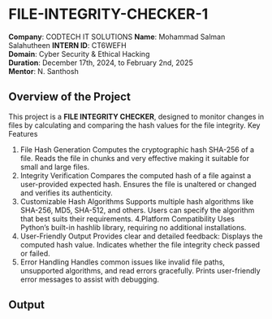 # FILE-INTEGRITY-CHECKER-1


 
 **Company**: CODTECH IT SOLUTIONS
 **Name**: Mohammad Salman Salahutheen 
 **INTERN ID**: CT6WEFH  
 **Domain**: Cyber Security & Ethical Hacking  
 **Duration**: December 17th, 2024, to February 2nd, 2025  
 **Mentor**: N. Santhosh 

 ## Overview of the Project
 This project is a **FILE INTEGRITY CHECKER**, designed to monitor changes in files by calculating and comparing the hash values for the file integrity.
 Key Features
1. File Hash Generation
Computes the cryptographic hash SHA-256 of a file.
Reads the file in chunks and very effective making it suitable for small and large files.
2. Integrity Verification
Compares the computed hash of a file against a user-provided expected hash.
Ensures the file is unaltered or changed and verifies its authenticity.
3. Customizable Hash Algorithms
Supports multiple hash algorithms like SHA-256, MD5, SHA-512, and others.
Users can specify the algorithm that best suits their requirements.
4.Platform Compatibility
Uses Python’s built-in hashlib library, requiring no additional installations.
5. User-Friendly Output
Provides clear and detailed feedback:
Displays the computed hash value.
Indicates whether the file integrity check passed or failed.
6. Error Handling
Handles common issues like invalid file paths, unsupported algorithms, and read errors gracefully.
Prints user-friendly error messages to assist with debugging.
## Output 
